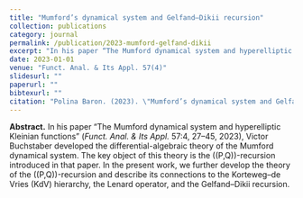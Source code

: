 ```yaml
---
title: "Mumford’s dynamical system and Gelfand–Dikii recursion"
collection: publications
category: journal
permalink: /publication/2023-mumford-gelfand-dikii
excerpt: "In his paper “The Mumford dynamical system and hyperelliptic Kleinian functions” (*Funct. Anal. & Its Appl.* 57:4, 27–45, 2023), Victor Buchstaber developed the differential-algebraic theory of the Mumford dynamical system. The key object of this theory is the (P,Q)-recursion introduced in that paper. In the present work, we further develop the theory of the (P,Q)-recursion and describe its connections to the Korteweg–de Vries (KdV) hierarchy, the Lenard operator, and the Gelfand–Dikii recursion."
date: 2023-01-01
venue: "Funct. Anal. & Its Appl. 57(4)"
slidesurl: ""
paperurl: ""
bibtexurl: ""
citation: "Polina Baron. (2023). \"Mumford’s dynamical system and Gelfand–Dikii recursion.\" <i>Funct. Anal. &amp; Its Appl.</i> 57(4)."
---
```


**Abstract.** In his paper “The Mumford dynamical system and hyperelliptic Kleinian functions” (*Funct. Anal. & Its Appl.* 57:4, 27–45, 2023), Victor Buchstaber developed the differential-algebraic theory of the Mumford dynamical system. The key object of this theory is the \((P,Q)\)-recursion introduced in that paper. In the present work, we further develop the theory of the \((P,Q)\)-recursion and describe its connections to the Korteweg–de Vries (KdV) hierarchy, the Lenard operator, and the Gelfand–Dikii recursion.

